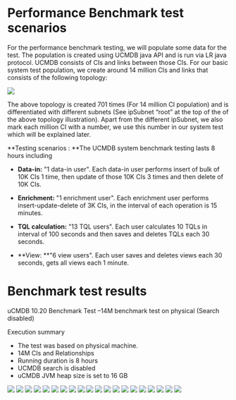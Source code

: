 # Performance Benchmark test scenarios
For the performance benchmark testing, we will populate some data for the test. The population is created using UCMDB java API and is run via LR java protocol. UCMDB consists of CIs and links between those CIs. For our basic system test population, we create around 14 million CIs and links that consists of the following topology:

![](../images/sizing/sizing_benchmark.png)


The above topology is created 701 times (For 14 million CI population) and is differentiated with different subnets (See ipSubnet “root” at the top of the of the above topology illustration). Apart from the different ipSubnet, we also mark each million CI with a number, we use this number in our system test which will be explained later.

**Testing scenarios : **The UCMDB system benchmark testing lasts 8 hours including

* **Data-in:** "1 data-in user". Each data-in user performs insert of bulk of 10K CIs 1 time, then update of those 10K CIs 3 times and then delete of 10K CIs.

* **Enrichment:** "1 enrichment user". Each enrichment user performs insert-update-delete of 3K CIs, in the interval of each operation is 15 minutes.

* **TQL calculation:** "13 TQL users". Each user calculates 10 TQLs in interval of 100 seconds and then saves and deletes TQLs each 30 seconds.

* **View: **"6 view users". Each user saves and deletes views each 30 seconds, gets all views each 1 minute.

# Benchmark test results

uCMDB 10.20 Benchmark Test –14M benchmark test on physical (Search disabled)

Execution summary

* The test was based on physical machine.
* 14M CIs and Relationships
* Running duration is 8 hours
* UCMDB search is disabled
* uCMDB JVM heap size is set to 16 GB

![](../images/sizing/bench1.png)
![](../images/sizing/bench2.png)
![](../images/sizing/bench3.png)
![](../images/sizing/bench4.png)
![](../images/sizing/bench5.png)
![](../images/sizing/bench6.png)
![](../images/sizing/bench7.png)
![](../images/sizing/bench8.png)
![](../images/sizing/bench9.png)
![](../images/sizing/bench10.png)
![](../images/sizing/bench11.png)
![](../images/sizing/bench12.png)
![](../images/sizing/bench13.png)
![](../images/sizing/bench14.png)
![](../images/sizing/bench15.png)
![](../images/sizing/bench16.png)
![](../images/sizing/bench17.png)
![](../images/sizing/bench18.png)
![](../images/sizing/bench19.png)
![](../images/sizing/bench20.png)





